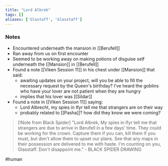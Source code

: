 ```yaml
---
title: "Lord Albrek"
tags: []
aliases: ['Glastaff', 'Glasstaff']
---
```


### Notes

- Encountered underneath the mansion in [[Berufell]]
- Ran away from us on first encounter
- Seemed to be working away on making potions of disguise self underneath the [[Mansion]] in [[Berufell]]
- Found a note [[Viken Session 11]] in his chest under [[Mansion]] that said:
	- awaiting updates on your project, will you be able to fill the necessary request by the Queen's birthday? I've heard the goblins who have your lover are not patient when they are hungry
	- implies that his lover was [[Sildar]]
- Found a note in [[Viken Session 11]] saying:
	- Lord Albrecht, my spies in Ifyr tell me that strangers are on their way
	- probably related to [[Pasha]]? how did they know we were coming?

>[!Note from Black Spider]
>"Lord Albrek, My spies in Ifyr tell me that strangers are due to arrive in Berufell in a few days' time. They could be working for the crown. Capture them if you can, kill them if you must, but don't allow them to upset our plans. See that any maps in their possession are delivered to me with haste. I'm counting on you, Glasstaff. Don't disappoint me." - BLACK SPIDER DRAWING


#human 
